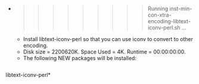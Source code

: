 * >>>>>>>>> Running inst-min-con-xtra-encoding-libtext-iconv-perl.sh ...
  * Install libtext-iconv-perl so that you can use iconv to convert to other encoding.
  * Disk size = 2200620K. Space Used = 4K. Runtime = 00:00:00:00.
  * The following NEW packages will be installed:
  ```bash
libtext-iconv-perl*
  ```
